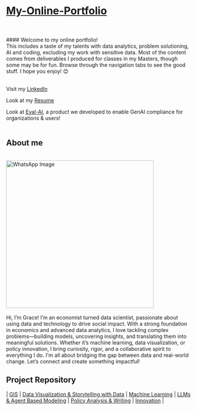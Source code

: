 # [My-Online-Portfolio](/gsam95/gsam95) 
<br/>
<br/>
#### Welcome to my online portfolio!
<br/>
This includes a taste of my talents with data analytics, problem solutioning, AI and coding, excluding my work with sensitive data. Most of the content comes from deliverables I produced for classes in my Masters, though some may be for fun. Browse through the navigation tabs to see the good stuff. I hope you enjoy! 😊 

<br/> Visit my [LinkedIn](https://www.linkedin.com/in/grace-george-sam/)

Look at my [Resume](/Grace_Sam_Resume_2025.pdf)

Look at [Eval-AI](https://chrisbori.github.io/My-Online-Portfolio/eval-ai), a product we developed to enable GenAI compliance for organizations & users!
<br/>
<br/>

## About me
<br/>
<img src="https://github.com/user-attachments/assets/b0087b08-4696-4015-901c-88452da9a26f" alt="WhatsApp Image" width="400">
<br/>
<br/>
Hi, I’m Grace! I’m an economist turned data scientist, passionate about using data and technology to drive social impact. With a strong foundation in economics and advanced data analytics, I love tackling complex problems—building models, uncovering insights, and translating them into meaningful solutions. Whether it’s machine learning, data visualization, or policy innovation, I bring curiosity, rigor, and a collaborative spirit to everything I do. I'm all about bridging the gap between data and real-world change. Let’s connect and create something impactful!

## Project Repository
| [GIS](gsam95/Projects/GI.md) | [Data Visualization & Storytelling with Data](/Projects/EDA) | [Machine Learning](/Projects/ML) | [LLMs & Agent Based Modeling](/Projects/LLMs) |  [Policy Analysis & Writing](/Projects/Policy-Analysis) | [Innovation](/Projects/Innovation) |
